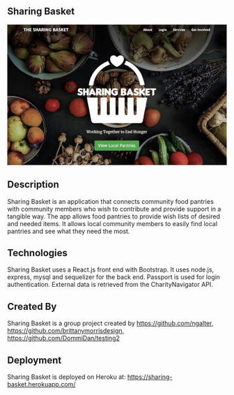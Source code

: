 ## Sharing Basket
<img width="1000" alt="sharingbasket" src="https://github.com/ngalter/sharingbasket/blob/master/client/public/assets/sharingbasketimg.jpg">

## Description
Sharing Basket is an application that connects community food pantries with community members who wish to contribute and provide support in a tangible way.  The app allows food pantries to provide wish lists of desired and needed items.  It allows local community members to easily find local pantries and see what they need the most.

## Technologies
Sharing Basket uses a React.js front end with Bootstrap.  It uses node.js, express, mysql and sequelizer for the back end.  Passport is used for login authentication.  External data is retrieved from the CharityNavigator API.

## Created By
Sharing Basket is a group project created by
https://github.com/ngalter,
https://github.com/brittanymorrisdesign,
https://github.com/DommiDan/testing2

## Deployment
Sharing Basket is deployed on Heroku at:
https://sharing-basket.herokuapp.com/
